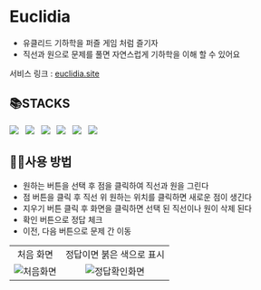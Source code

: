 # Euclidia
- 유클리드 기하학을 퍼즐 게임 처럼 즐기자
- 직선과 원으로 문제를 풀면 자연스럽게 기하학을 이해 할 수 있어요

서비스 링크 : [euclidia.site](https://euclidia.site/)

## 📚STACKS

<p>
  <img src="https://img.shields.io/badge/javascript-F7DF1E?style=for-the-badge&logo=javascript&logoColor=white"> &nbsp
  <img src="https://img.shields.io/badge/typescript-3178C6?style=for-the-badge&logo=typescript&logoColor=white"> &nbsp
  <img src="https://img.shields.io/badge/react-61DAFB?style=for-the-badge&logo=react&logoColor=white"> &nbsp
  <img src="https://img.shields.io/badge/tailwindcss-06B6D4?style=for-the-badge&logo=tailwindcss&logoColor=white"> &nbsp
  <img src="https://img.shields.io/badge/awsamplify-FF9900?style=for-the-badge&logo=awsamplify&logoColor=white"> &nbsp
  <img src="https://img.shields.io/badge/cloudflare-F38020?style=for-the-badge&logo=cloudflare&logoColor=white">
</p>

## 👨‍🏫사용 방법
- 원하는 버튼을 선택 후 점을 클릭하여 직선과 원을 그린다
- 점 버튼을 클릭 후 직선 위 원하는 위치를 클릭하면 새로운 점이 생긴다
- 지우기 버튼 클릭 후 화면을 클릭하면 선택 된 직선이나 원이 삭제 된다
- 확인 버튼으로 정답 체크
- 이전, 다음 버튼으로 문제 간 이동

<table>
  <tr>
    <td align="center">처음 화면</td>
    <td align="center">정답이면 붉은 색으로 표시</td>
  </tr>
  <tr>
    <td align="center"><img src="https://github.com/KimMH853/Euclidia/assets/100124429/5894e761-ba7e-4b69-8c64-fbad1c1a9ae9" alt="처음화면"></td>
    <td align="center"><img src="https://github.com/KimMH853/Euclidia/assets/100124429/bd401ee8-ebf5-49d7-a6e2-1799a9c31408" alt="정답확인화면"></td>
  </tr>
</table>
   

